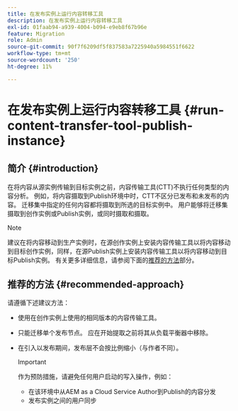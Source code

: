 ```yaml
---
title: 在发布实例上运行内容转移工具
description: 在发布实例上运行内容转移工具
exl-id: 01faab94-a939-4004-b094-e9eb8f67b96e
feature: Migration
role: Admin
source-git-commit: 90f7f6209df5f837583a7225940a5984551f6622
workflow-type: tm+mt
source-wordcount: '250'
ht-degree: 11%

---
```


# 在发布实例上运行内容转移工具 {#run-content-transfer-tool-publish-instance}

## 简介 {#introduction}

在将内容从源实例传输到目标实例之前，内容传输工具(CTT)不执行任何类型的内容分析。 例如，将内容摄取到Publish环境中时，CTT不区分已发布和未发布的内容。 迁移集中指定的任何内容都将摄取到所选的目标实例中。 用户能够将迁移集摄取到创作实例或Publish实例，或同时摄取和摄取。

>[!NOTE]
>建议在将内容移动到生产实例时，在源创作实例上安装内容传输工具以将内容移动到目标创作实例，同样，在源Publish实例上安装内容传输工具以将内容移动到目标Publish实例。 有关更多详细信息，请参阅下面的[推荐的方法](#recommended-approach)部分。

## 推荐的方法 {#recommended-approach}

请遵循下述建议方法：

* 使用在创作实例上使用的相同版本的内容传输工具。

* 只能迁移单个发布节点。 应在开始提取之前将其从负载平衡器中移除。

* 在引入以发布期间，发布层不会按比例缩小（与作者不同）。

  >[!IMPORTANT]
  >作为预防措施，请避免任何用户启动的写入操作，例如：
  > * 在该环境中从AEM as a Cloud Service Author到Publish的内容分发
  > * 发布实例之间的用户同步
